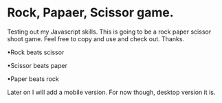 # Rock, Papaer, Scissor game. 
Testing out my Javascript skills. This is going to be a rock paper scissor shoot game. Feel free to copy and use and check out. Thanks. 

•Rock beats scissor

•Scissor beats paper

•Paper beats rock

Later on I will add a mobile version. For now though, desktop version it is. 
